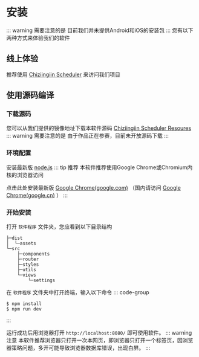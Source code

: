 # 安装

::: warning 需要注意的是
目前我们并未提供Android和iOS的安装包
:::
您有以下两种方式来体验我们的软件

## 线上体验
推荐使用 [Chiziingiin Scheduler](https://production-scheduler.chiziingiin.top) 来访问我们项目

## 使用源码编译


### 下载源码

您可以从我们提供的镜像地址下载本软件源码
[Chiziingiin Scheduler Resoures](https://production-scheduler.chiziingiin.top/resoures)
::: warning 需要注意的是
由于作品正在参赛，目前未开放源码下载
:::

### 环境配置

安装最新版 [node.js](https://nodejs.org/)
::: tip 推荐
本软件推荐使用Google Chrome或Chromium内核的浏览器访问

点击此处安装最新版 [Google Chrome(google.com)](https://www.google.com/chrome/index.html) （国内请访问 [Google Chrome(google.cn)](https://www.google.cn/chrome/index.html) ）
:::

### 开始安装
打开 `软件程序` 文件夹，您应看到以下目录结构
```
├─dist
│  └─assets
└─src
    ├─components
    ├─router
    ├─styles
    ├─utils
    └─views
        └─settings
```
在 `软件程序` 文件夹中打开终端，输入以下命令
::: code-group
```sh[npm]
$ npm install
$ npm run dev
```
:::
   
运行成功后用浏览器打开 `http://localhost:8080/` 即可使用软件。
::: warning 注意
本软件推荐浏览器只打开一次本网页，即浏览器只打开一个标签页，因浏览器策略问题，多开可能导致浏览器数据库错误，出现白屏。
:::